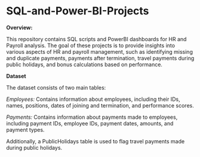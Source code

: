# SQL-and-Power-BI-Projects
**Overview:**

This repository contains SQL scripts and PowerBI dashboards for HR and Payroll analysis. The goal of these projects is to provide insights into various aspects of HR and payroll management, such as identifying missing and duplicate payments, payments after termination, travel payments during public holidays, and bonus calculations based on performance.

**Dataset**

The dataset consists of two main tables:

_Employees:_
Contains information about employees, including their IDs, names, positions, dates of joining and termination, and performance scores.

_Payments:_
Contains information about payments made to employees, including payment IDs, employee IDs, payment dates, amounts, and payment types.

Additionally, a PublicHolidays table is used to flag travel payments made during public holidays.

